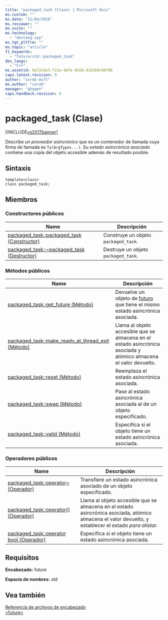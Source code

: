 ```yaml
---
title: "packaged_task (Clase) | Microsoft Docs"
ms.custom: ""
ms.date: "11/04/2016"
ms.reviewer: ""
ms.suite: ""
ms.technology: 
  - "devlang-cpp"
ms.tgt_pltfrm: ""
ms.topic: "article"
f1_keywords: 
  - "future/std::packaged_task"
dev_langs: 
  - "C++"
ms.assetid: 0a72cbe3-f22a-4bfe-8e50-dcb268c98780
caps.latest.revision: 9
author: "corob-msft"
ms.author: "corob"
manager: "ghogen"
caps.handback.revision: 9
---
```

# packaged_task (Clase)
[!INCLUDE[vs2017banner](../assembler/inline/includes/vs2017banner.md)]

Describe *un proveedor asincrónico* que es un contenedor de llamada cuya firma de llamada es `Ty(ArgTypes...)`.  Su *estado asincrónica asociada* contiene una copia del objeto accesible además de resultado posible.  
  
## Sintaxis  
  
```  
template<class>  
class packaged_task;  
```  
  
## Miembros  
  
### Constructores públicos  
  
|Name|Descripción|  
|----------|-----------------|  
|[packaged\_task::packaged\_task \(Constructor\)](../Topic/packaged_task::packaged_task%20Constructor.md)|Construye un objeto `packaged_task`.|  
|[packaged\_task::~packaged\_task \(Destructor\)](../Topic/packaged_task::~packaged_task%20Destructor.md)|Destruye un objeto `packaged_task`.|  
  
### Métodos públicos  
  
|Name|Descripción|  
|----------|-----------------|  
|[packaged\_task::get\_future \(Método\)](../Topic/packaged_task::get_future%20Method.md)|Devuelve un objeto de [futuro](../standard-library/future-class.md) que tiene el mismo estado asincrónica asociada.|  
|[packaged\_task::make\_ready\_at\_thread\_exit \(Método\)](../Topic/packaged_task::make_ready_at_thread_exit%20Method.md)|Llama al objeto accesible que se almacena en el estado asincrónica asociada y atómico almacena el valor devuelto.|  
|[packaged\_task::reset \(Método\)](../Topic/packaged_task::reset%20Method.md)|Reemplaza el estado asincrónica asociada.|  
|[packaged\_task::swap \(Método\)](../Topic/packaged_task::swap%20Method.md)|Pase al estado asincrónica asociada al de un objeto especificado.|  
|[packaged\_task::valid \(Método\)](../Topic/packaged_task::valid%20Method.md)|Especifica si el objeto tiene un estado asincrónica asociada.|  
  
### Operadores públicos  
  
|Name|Descripción|  
|----------|-----------------|  
|[packaged\_task::operator\= \(Operador\)](../Topic/packaged_task::operator=%20Operator.md)|Transfiere un estado asincrónica asociado de un objeto especificado.|  
|[packaged\_task::operator\(\) \(Operador\)](../Topic/packaged_task::operator\(\)%20Operator.md)|Llama al objeto accesible que se almacena en el estado asincrónica asociada, atómico almacena el valor devuelto, y establecer el estado *para alistar*.|  
|[packaged\_task::operator bool \(Operador\)](../Topic/packaged_task::operator%20bool%20Operator.md)|Especifica si el objeto tiene un estado asincrónica asociada.|  
  
## Requisitos  
 **Encabezado:** future  
  
 **Espacio de nombres:** std  
  
## Vea también  
 [Referencia de archivos de encabezado](../standard-library/cpp-standard-library-header-files.md)   
 [\<future\>](../standard-library/future.md)